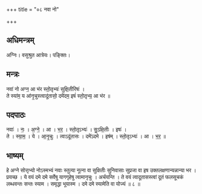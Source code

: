 +++
title = "०८ नवा नो"

+++
## अधिमन्त्रम्
अग्निः। वसुश्रुत आत्रेयः। पङ्क्तिः।

## मन्त्रः
नवा॑ नो अग्न॒ आ भ॑र स्तो॒तृभ्यः॑ सुक्षि॒तीरिषः॑ ।  
ते स्या॑म॒ य आ॑नृ॒चुस्त्वादू॑तासो॒ दमे॑दम॒ इषं॑ स्तो॒तृभ्य॒ आ भ॑र ॥

## पदपाठः
नवाः॑ । नः॒ । अ॒ग्ने॒ । आ । भ॒र॒ । स्तो॒तृऽभ्यः॑ । सु॒ऽक्षि॒तीः । इषः॑ ।  
ते । स्या॒म॒ । ये । आ॒नृ॒चुः । त्वाऽदू॑तासः । दमे॑ऽदमे । इष॑म् । स्तो॒तृऽभ्यः॑ । आ । भ॒र॒ ॥

## भाष्यम्
हे अग्ने सोत्तृभ्यो नोऽस्मभ्यं नवाः स्तुत्या नूत्ना वा सुक्षितीः सुनिवासाः सुप्रजा वा इष उक्तलक्षणान्यन्नान्या भर । प्रयच्छ । ये वयं दमे दमे सर्वेषु यागगृहेषु त्वामानृचुः । अर्चयन्ति । ते वयं त्वादूतासस्त्वां दूतं फलसूचकं लब्धवन्तः सन्तः स्याम । समृद्धा भूयास्म । दमे दमे स्यामेति वा योज्यं ॥ ८ ॥